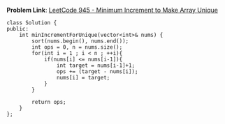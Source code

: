 **Problem Link**: [LeetCode 945 - Minimum Increment to Make Array Unique](https://leetcode.com/problems/minimum-increment-to-make-array-unique/)


```
class Solution {
public:
    int minIncrementForUnique(vector<int>& nums) {
        sort(nums.begin(), nums.end());
        int ops = 0, n = nums.size();
        for(int i = 1 ; i < n ; ++i){
            if(nums[i] <= nums[i-1]){
                int target = nums[i-1]+1;
                ops += (target - nums[i]);
                nums[i] = target;
            }
        }

        return ops;
    }
};
```